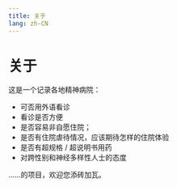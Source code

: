 ```yaml
---
title: 关于
lang: zh-CN
---
```


# 关于

这是一个记录各地精神病院：

- 可否用外语看诊
- 看诊是否方便
- 是否容易非自愿住院；
- 是否有住院虐待情况，应该期待怎样的住院体验
- 是否有超规格 / 超说明书用药
- 对跨性别和神经多样性人士的态度

……的项目，欢迎您添砖加瓦。
